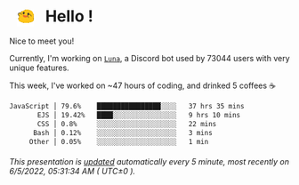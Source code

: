 <h1>   <img src="./spoinky.gif" style="vertical-align:middle;" width="30px">   Hello ! </h1>

Nice to meet you!

Currently, I'm working on <a href='https://github.com/Asgarrrr/Luna'>`Luna`</a>, a Discord bot used by 73044 users with very unique features.

This week, I've worked on ~47 hours of coding, and drinked 5 coffees ☕

```
JavaScript │ 79.6%    ████████████████░░░░   37 hrs 35 mins
       EJS │ 19.42%   ████░░░░░░░░░░░░░░░░   9 hrs 10 mins
       CSS │ 0.8%     ░░░░░░░░░░░░░░░░░░░░   22 mins
      Bash │ 0.12%    ░░░░░░░░░░░░░░░░░░░░   3 mins
     Other │ 0.05%    ░░░░░░░░░░░░░░░░░░░░   1 min
```

###### This presentation is [updated](https://github.com/Asgarrrr) automatically every 5 minute, most recently on 6/5/2022, 05:31:34 AM ( UTC±0 ).